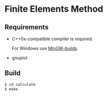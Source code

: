# Finite Elements Method

## Requirements

-  C++0x-compatible compiler is required.

   For Windows use [MinGW-builds](http://sourceforge.net/projects/mingwbuilds/).

-  gnuplot

## Build

```bash
$ cd calculate
$ make
```
